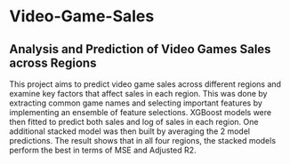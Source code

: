 # Video-Game-Sales
## Analysis and Prediction of Video Games Sales across Regions

This project aims to predict video game sales across different regions
and examine key factors that affect sales in each region. This was done
by extracting common game names and selecting important features
by implementing an ensemble of feature selections. XGBoost models
were then fitted to predict both sales and log of sales in each region.
One additional stacked model was then built by averaging the 2 model
predictions. The result shows that in all four regions, the stacked models
perform the best in terms of MSE and Adjusted R2.
